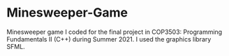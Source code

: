 # Minesweeper-Game

Minesweeper game I coded for the final project in COP3503: Programming Fundamentals II (C++) during Summer 2021.  I used the graphics library SFML.
